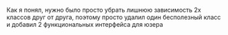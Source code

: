 Как я понял, нужно было просто убрать лишнюю зависимость 2х классов друг от друга, поэтому просто удалил один бесполезный класс и добавил 2 функциональных интерфейса для юзера 
